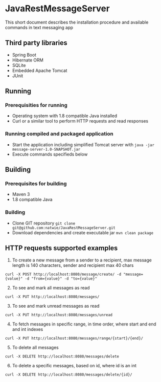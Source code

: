 # JavaRestMessageServer
This short document describes the installation procedure and available commands in text messaging app

## Third party libraries

* Spring Boot
* Hibernate ORM
* SQLite
* Embedded Apache Tomcat
* JUnit

## Running

### Prerequisities for running

* Operating system with 1.8 compatible Java installed
* Curl or a similar tool to perform HTTP requests and read responses

### Running compiled and packaged application

* Start the application including simplified Tomcat server with ```java -jar message-server-1.0-SNAPSHOT.jar```
* Execute commands specifieds below

## Building

### Prerequisites for building

* Maven 3
* 1.8 compatible Java

### Building

* Clone GIT repository ```git clone git@github.com:natwie/JavaRestMessageServer.git```
* Download dependencies and create executable jar ```mvn clean package```

## HTTP requests supported examples

1) To create a new message from a sender to a recipient, max message length is 140 characters, sender and recipient max 40 chars

```curl -X POST http://localhost:8080/message/create/ -d "message={value}" -d "from={value}" -d "to={value}"```

2) To see and mark all messages as read

```curl -X PUT http://localhost:8080/messages/```

3) To see and mark unread messages as read

```curl -X PUT http://localhost:8080/messages/unread```

4) To fetch messages in specific range, in time order, where start and end and int indexes

```curl -X PUT http://localhost:8080/messages/range/{start}/{end}/```

5) To delete all messages

```curl -X DELETE http://localhost:8080/messages/delete```

6) To delete a specific messages, based on id, where id is an int

```curl -X DELETE http://localhost:8080/messages/delete/{id}/```
